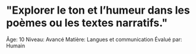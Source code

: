 # "Explorer le ton et l’humeur dans les poèmes ou les textes narratifs."

Âge: 10
Niveau: Avancé
Matière: Langues et communication
Évalué par: Humain